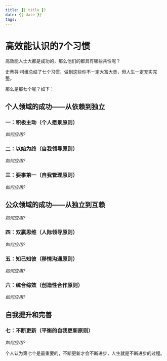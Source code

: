 ```yaml
---
title: {{ title }}
date: {{ date }}
tags:
---
```

# 高效能认识的7个习惯


高效能人士大都是成功的，那么他们的都具有哪些共性呢？

史蒂芬·柯维总结了七个习惯，做到这些你不一定大富大贵，但人生一定充实完整。

那么是那七个呢？如下：

## 个人领域的成功——从依赖到独立

### 一：积极主动（个人愿景原则）

*如何应用?*

### 二：以始为终（自我领导原则）

*如何应用?*

### 三：要事第一（自我管理原则）

*如何应用?*

## 公众领域的成功——从独立到互赖

*如何应用?*

### 四：双赢思维（人际领导原则）

*如何应用?*

### 五：知己知彼（移情沟通原则）

*如何应用?*

### 六：统合综效（创造性合作原则）

*如何应用?*

## 自我提升和完善

### 七：不断更新（平衡的自我更新原则）

*如何应用?*

个人认为第七个是最重要的，不断更新才会不断进步，人生就是不断进步的过程。